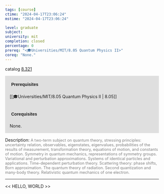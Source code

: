 ```yaml
---
tags: [course]
ctime: "2024-04-17T23:06:24"
mstime: "2024-04-17T23:06:24"

level: graduate
subject: 
university: mit
completion: closed
percentage: 0
prereq: "<🎓Universities/MIT/8.05 Quantum Physics II>"
coreq: "None."
---
```


catalog [8.321](http://student.mit.edu/catalog/m8b.html#8.321)

<span style="display: block; padding: 15px; background-color: rgb(100, 100, 100, 0.2);"><font id="m_prereq3727_0" style="display: block; font-family: Arial, sans-serif; font-weight: bold; padding: 5px">Prerequisites</font><br><span id="prereq3727_0">[[🎓Universities/MIT/8.05 Quantum Physics II | 8.05]]</span></span>
<span style="display: block; padding: 15px; background-color: rgb(100, 100, 100, 0.2);"><font id="m_coreq3727_0" style="display: block; font-family: Arial, sans-serif; font-weight: bold; padding: 5px">Corequisites</font><br><span id="coreq3727_0">None.</span></span>

<font style="">Description:</font>
<font style="color: grey; font-size: 0.8rem;">A two-term subject on quantum theory, stressing principles: uncertainty relation, observables, eigenstates, eigenvalues, probabilities of the results of measurement, transformation theory, equations of motion, and constants of motion. Symmetry in quantum mechanics, representations of symmetry groups. Variational and perturbation approximations. Systems of identical particles and applications. Time-dependent perturbation theory. Scattering theory: phase shifts, Born approximation. The quantum theory of radiation. Second quantization and many-body theory. Relativistic quantum mechanics of one electron.</font>



---

<< HELLO, WORLD >>
